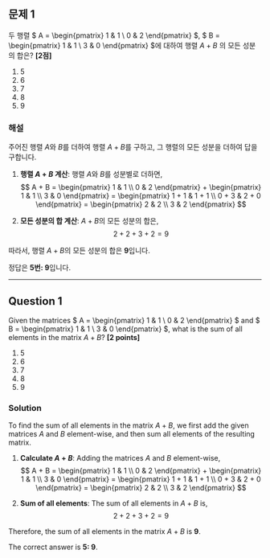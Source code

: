 ## 문제 1
두 행렬 $ A = \begin{pmatrix} 1 & 1 \\ 0 & 2 \end{pmatrix} $, $ B = \begin{pmatrix} 1 & 1 \\ 3 & 0 \end{pmatrix} $에 대하여 행렬 $A + B$ 의 모든 성분의 합은? **[2점]**

1. 5  
2. 6  
3. 7  
4. 8  
5. 9  

### 해설
주어진 행렬 $A$와 $B$를 더하여 행렬 $A + B$를 구하고, 그 행렬의 모든 성분을 더하여 답을 구합니다.

1. **행렬 $A + B$ 계산**:
   행렬 $A$와 $B$를 성분별로 더하면,
   $$
   A + B = \begin{pmatrix} 1 & 1 \\ 0 & 2 \end{pmatrix} + \begin{pmatrix} 1 & 1 \\ 3 & 0 \end{pmatrix} = \begin{pmatrix} 1 + 1 & 1 + 1 \\ 0 + 3 & 2 + 0 \end{pmatrix} = \begin{pmatrix} 2 & 2 \\ 3 & 2 \end{pmatrix}
   $$

2. **모든 성분의 합 계산**:
   $A + B$의 모든 성분의 합은,
   $$
   2 + 2 + 3 + 2 = 9
   $$

따라서, 행렬 $A + B$의 모든 성분의 합은 **9**입니다.

정답은 **5번: 9**입니다.

---

## Question 1
Given the matrices $ A = \begin{pmatrix} 1 & 1 \\ 0 & 2 \end{pmatrix} $ and $ B = \begin{pmatrix} 1 & 1 \\ 3 & 0 \end{pmatrix} $, what is the sum of all elements in the matrix $A + B$? **[2 points]**

1. 5  
2. 6  
3. 7  
4. 8  
5. 9  

### Solution
To find the sum of all elements in the matrix $A + B$, we first add the given matrices $A$ and $B$ element-wise, and then sum all elements of the resulting matrix.

1. **Calculate $A + B$**:
   Adding the matrices $A$ and $B$ element-wise,
   $$
   A + B = \begin{pmatrix} 1 & 1 \\ 0 & 2 \end{pmatrix} + \begin{pmatrix} 1 & 1 \\ 3 & 0 \end{pmatrix} = \begin{pmatrix} 1 + 1 & 1 + 1 \\ 0 + 3 & 2 + 0 \end{pmatrix} = \begin{pmatrix} 2 & 2 \\ 3 & 2 \end{pmatrix}
   $$

2. **Sum of all elements**:
   The sum of all elements in $A + B$ is,
   $$
   2 + 2 + 3 + 2 = 9
   $$

Therefore, the sum of all elements in the matrix $A + B$ is **9**.

The correct answer is **5: 9**.
